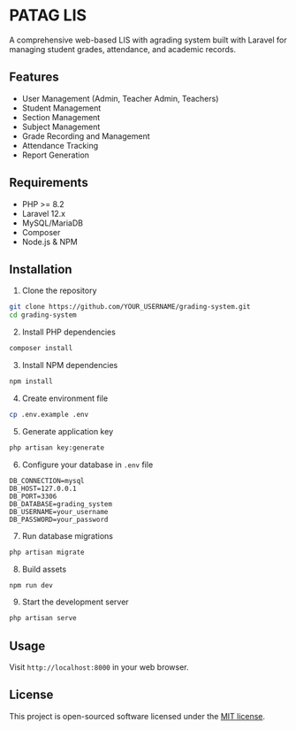 # PATAG LIS

A comprehensive web-based LIS with agrading system built with Laravel for managing student grades, attendance, and academic records.

## Features

- User Management (Admin, Teacher Admin, Teachers)
- Student Management
- Section Management
- Subject Management
- Grade Recording and Management
- Attendance Tracking
- Report Generation

## Requirements

- PHP >= 8.2
- Laravel 12.x
- MySQL/MariaDB
- Composer
- Node.js & NPM

## Installation

1. Clone the repository
```bash
git clone https://github.com/YOUR_USERNAME/grading-system.git
cd grading-system
```

2. Install PHP dependencies
```bash
composer install
```

3. Install NPM dependencies
```bash
npm install
```

4. Create environment file
```bash
cp .env.example .env
```

5. Generate application key
```bash
php artisan key:generate
```

6. Configure your database in `.env` file
```
DB_CONNECTION=mysql
DB_HOST=127.0.0.1
DB_PORT=3306
DB_DATABASE=grading_system
DB_USERNAME=your_username
DB_PASSWORD=your_password
```

7. Run database migrations
```bash
php artisan migrate
```

8. Build assets
```bash
npm run dev
```

9. Start the development server
```bash
php artisan serve
```

## Usage

Visit `http://localhost:8000` in your web browser.

## License

This project is open-sourced software licensed under the [MIT license](https://opensource.org/licenses/MIT).
